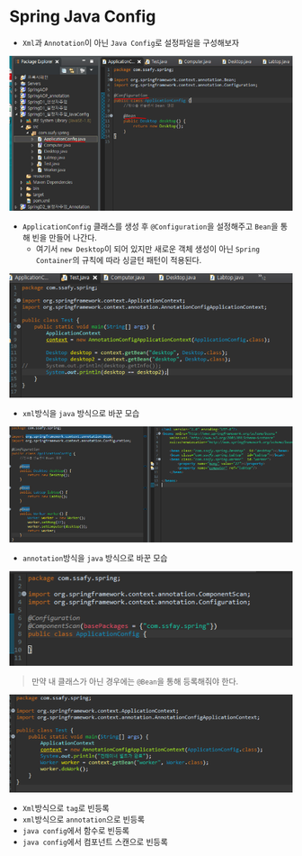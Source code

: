 # Spring Java Config

- `Xml`과 `Annotation`이 아닌 `Java Config`로 설정파일을 구성해보자

![image-20230107200332695](assets/image-20230107200332695.png)

- `ApplicationConfig` 클래스를 생성 후 `@Configuration`을 설정해주고 `Bean`을 통해 빈을 만들어 나간다.
  - 여기서 `new Desktop`이 되어 있지만 새로운 객체 생성이 아닌 `Spring Container`의 규칙에 따라 싱글턴 패턴이 적용된다.

![image-20230107200440459](assets/image-20230107200440459.png)

- `xml`방식을 `java` 방식으로 바꾼 모습

![image-20230107200843445](assets/image-20230107200843445.png)





- `annotation`방식을 `java` 방식으로 바꾼 모습

![image-20230107201355021](assets/image-20230107201355021.png)

> 만약 내 클래스가 아닌 경우에는 `@Bean`을 통해 등록해줘야 한다.

![image-20230107201859626](assets/image-20230107201859626.png)



- `Xml`방식으로 `tag`로 빈등록
- `xml`방식으로 `annotation`으로 빈등록
- `java config`에서 함수로 빈등록
- `java config`에서 컴포넌트 스캔으로 빈등록